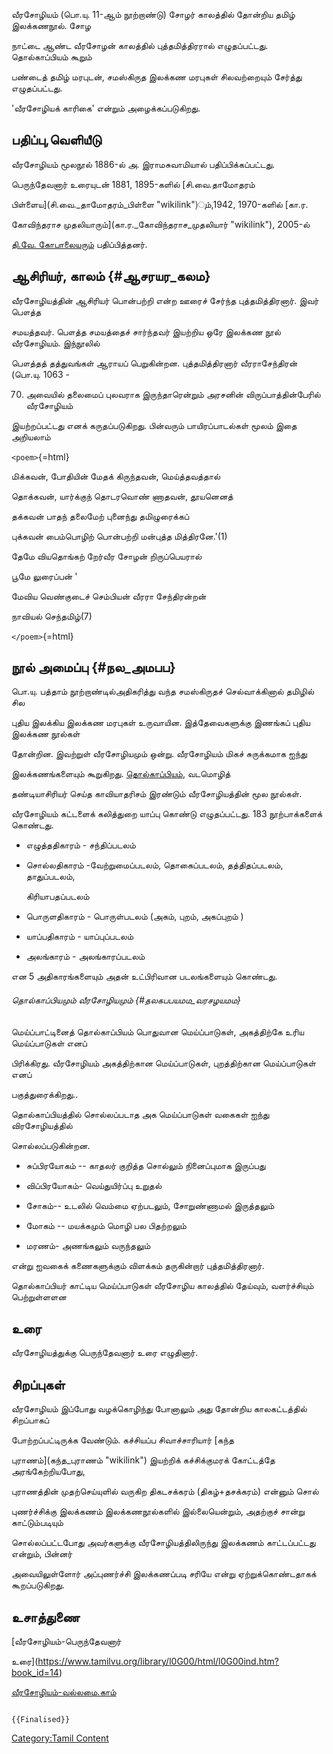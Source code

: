 வீரசோழியம் (பொ.யு. 11-ஆம் நூற்றாண்டு) சோழர் காலத்தில் தோன்றிய தமிழ் இலக்கணநூல். சோழ
நாட்டை ஆண்ட வீரசோழன் காலத்தில் புத்தமித்திரரால் எழுதப்பட்டது. தொல்காப்பியம் கூறும்
பண்டைத் தமிழ் மரபுடன், சமஸ்கிருத இலக்கண மரபுகள் சிலவற்றையும் சேர்த்து எழுதப்பட்டது.
\'வீரசோழியக் காரிகை\' என்றும் அழைக்கப்படுகிறது.

## பதிப்பு,வெளியீடு

வீரசோழியம் மூலநூல் 1886-ல் அ. இராமசுவாமியால் பதிப்பிக்கப்பட்டது.

பெருந்தேவனார் உரையுடன் 1881, 1895-களில் [சி.வை.தாமோதரம்
பிள்ளைய](சி.வை._தாமோதரம்_பிள்ளை "wikilink")ும்,1942, 1970-களில் [கா.ர.
கோவிந்தராச முதலியாரும்](கா.ர._கோவிந்தராச_முதலியார் "wikilink"), 2005-ல்
[தி.வே. கோபாலையரும](தி._வே._கோபாலையர் "wikilink")் பதிப்பித்தனர்.

## ஆசிரியர், காலம் {#ஆசரயர_கலம}

வீரசோழியத்தின் ஆசிரியர் பொன்பற்றி என்ற ஊரைச் சேர்ந்த புத்தமித்திரனார். இவர் பௌத்த
சமயத்தவர். பௌத்த சமயத்தைச் சார்ந்தவர் இயற்றிய ஒரே இலக்கண நூல் வீரசோழியம். இந்நூலில்
பௌத்தத் தத்துவங்கள் ஆராயப் பெறுகின்றன. புத்தமித்திரனார் வீரராசேந்திரன் (பொ.யு. 1063 -
70) அவையில் தலைமைப் புலவராக இருந்தாரென்றும் அரசனின் விருப்பாத்தின்பேரில் வீரசோழியம்
இயற்றப்பட்டது எனக் கருதப்படுகிறது. பின்வரும் பாயிரப்பாடல்கள் மூலம் இதை அறியலாம்

`<poem>`{=html}

மிக்கவன், போதியின் மேதக் கிருந்தவன், மெய்த்தவத்தால்

தொக்கவன், யார்க்குந் தொடரவொண் ணாதவன், தூயனெனத்

தக்கவன் பாதந் தலைமேற் புனைந்து தமிழுரைக்கப்

புக்கவன் பைம்பொழிற் பொன்பற்றி மன்புத்த மித்திரனே.\'(1)

தேமே வியதொங்கற் றேர்வீர சோழன் றிருப்பெயரால்

பூமே லுரைப்பன் \'

மேவிய வெண்குடைச் செம்பியன் வீரரா சேந்திரன்றன்

நாவியல் செந்தமிழ்(7)

`</poem>`{=html}

## நூல் அமைப்பு {#நல_அமபப}

பொ.யு. பத்தாம் நூற்றாண்டில்அதிகரித்து வந்த சமஸ்கிருதச் செல்வாக்கினால் தமிழில் சில
புதிய இலக்கிய இலக்கண மரபுகள் உருவாயின. இத்தேவைகளுக்கு இணங்கப் புதிய இலக்கண நூல்கள்
தோன்றின. இவற்றுள் வீரசோழியமும் ஒன்று. வீரசோழியம் மிகச் சுருக்கமாக ஐந்து
இலக்கணங்களையும் கூறுகிறது. [தொல்காப்பியம்](தொல்காப்பியம் "wikilink"), வடமொழித்
தண்டியாசிரியர் செய்த காவியாதரிசம் இரண்டும் வீரசோழியத்தின் மூல நூல்கள்.

வீரசோழியம் கட்டளைக் கலித்துறை யாப்பு கொண்டு எழுதப்பட்டது. 183 நூற்பாக்களைக் கொண்டது.

-   எழுத்ததிகாரம் - சந்திப்படலம்
-   சொல்லதிகாரம் -வேற்றுமைப்படலம், தொகைப்படலம், தத்திதப்படலம், தாதுப்படலம்,
    கிரியாபதப்படலம்
-   பொருளதிகாரம் - பொருள்படலம் (அகம், புறம், அகப்புறம் )
-   யாப்பதிகாரம் - யாப்புப்படலம்
-   அலங்காரம் - அலங்காரப்படலம்

என 5 அதிகாரங்களையும் அதன் உட்பிரிவான படலங்களையும் கொண்டது.

###### தொல்காப்பியமும் வீரசோழியமும் {#தலகபபயமம_வரசழயமம}

மெய்ப்பாட்டினைத் தொல்காப்பியம் பொதுவான மெய்ப்பாடுகள், அகத்திற்கே உரிய மெய்ப்பாடுகள் எனப்
பிரிக்கிரது. வீரசோழியம் அகத்திற்கான மெய்ப்பாடுகள், புறத்திற்கான மெய்ப்பாடுகள் எனப்
பகுத்துரைக்கிறது..

தொல்காப்பியத்தில் சொல்லப்படாத அக மெய்ப்பாடுகள் வகைகள் ஐந்து விரசோழியத்தில்
சொல்லப்படுகின்றன.

-   சுப்பிரயோகம் -- காதலர் குறித்த சொல்லும் நினைப்புமாக இருப்பது
-   விப்பிரயோகம்- வெய்துயிர்ப்பு உறுதல்
-   சோகம்-- உடலில் வெம்மை ஏற்படலும், சோறுண்ணாமல் இருத்தலும்
-   மோகம் -- மயக்கமும் மொழி பல பிதற்றலும்
-   மரணம்- அணங்கலும் வருந்தலும்

என்று ஐவகைக் கணைகளுக்கும் விளக்கம் தருகின்றார் புத்தமித்திரனார்.

தொல்காப்பியர் காட்டிய மெய்ப்பாடுகள் வீரசோழிய காலத்தில் தேய்வும், வளர்ச்சியும் பெற்றுள்ளளன

## உரை

வீரசோழியத்துக்கு பெருந்தேவனார் உரை எழுதினார்.

## சிறப்புகள்

வீரசோழியம் இப்போது வழக்கொழிந்து போனாலும் அது தோன்றிய காலகட்டத்தில் சிறப்பாகப்
போற்றப்பட்டிருக்க வேண்டும். கச்சியப்ப சிவாச்சாரியார் [கந்த
புராணம்](கந்த_புராணம் "wikilink") இயற்றிக் கச்சிக்குமரக் கோட்டத்தே அரங்கேற்றியபோது,
புராணத்தின் முதற்செய்யுளில் வருகிற திகடசக்கரம் (திகழ்+தசக்கரம்) என்னும் சொல்
புணர்ச்சிக்கு இலக்கணம் இலக்கணநூல்களில் இல்லையென்றும், அதற்குச் சான்று காட்டும்படியும்
சொல்லப்பட்டபோது அவர்களுக்கு வீரசோழியத்திலிருந்து இலக்கணம் காட்டப்பட்டது என்றும், பின்னர்
அவையிலுள்ளோர் அப்புணர்ச்சி இலக்கணப்படி சரியே என்று ஏற்றுக்கொண்டதாகக் கூறப்படுகிறது.

## உசாத்துணை

[வீரசோழியம்-பெருந்தேவனார்
உரை](https://www.tamilvu.org/library/l0G00/html/l0G00ind.htm?book_id=14)

[வீரசோழியம்-வல்லமை.காம்](https://www.vallamai.com/?p=54338)

```{=mediawiki}
{{Finalised}}
```
[Category:Tamil Content](Category:Tamil_Content "wikilink")
